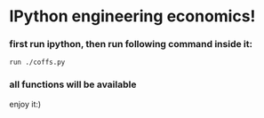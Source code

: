 # IPython engineering economics!

### first run ipython, then run following command inside it:
`` run ./coffs.py ``
### all functions will be available

enjoy it:)

